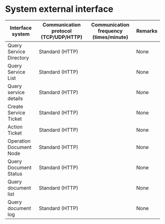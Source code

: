 # System external interface

| Interface system | Communication protocol (TCP/UDP/HTTP) | Communication frequency (times/minute) | Remarks |
| ----------- | ---------- | --- | ------------------------ |
| Query Service Directory | Standard (HTTP) | | None |
| Query Service List | Standard (HTTP) | | None |
| Query service details | Standard (HTTP) | | None |
| Create Service Ticket | Standard (HTTP) | | None |
| Action Ticket | Standard (HTTP) | | None |
| Operation Document Node | Standard (HTTP) | | None |
| Query Document Status | Standard (HTTP) | | None |
| Query document list | Standard (HTTP) | | None |
| Query document log | Standard (HTTP) | | None |
